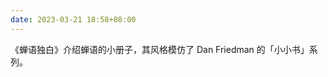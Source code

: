 ```yaml
---
date: 2023-03-21 18:58+08:00
---
```


《蝉语独白》介绍蝉语的小册子，其风格模仿了 Dan Friedman 的「小小书」系列。

<readonlylink href="https://cicada-monologues.vercel.app/book.json" />
